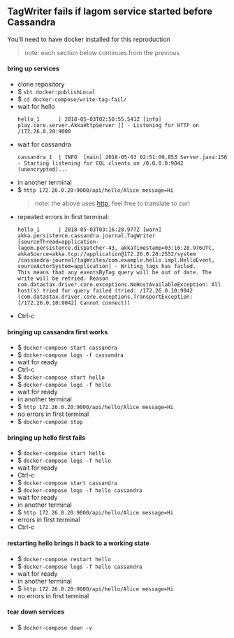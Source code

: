 ## TagWriter fails if lagom service started before Cassandra

You'll need to have docker installed for this reproduction
> note: each section below continues from the previous

#### bring up services
- clone repository
- $ `sbt docker:publishLocal`
- $ `cd docker-compose/write-tag-fail/`
- wait for hello
  ```
  hello_1      | 2018-05-03T02:50:55.541Z [info] play.core.server.AkkaHttpServer [] - Listening for HTTP on /172.26.0.20:9000
  ```
- wait for cassandra
  ```
  cassandra_1  | INFO  [main] 2018-05-03 02:51:09,853 Server.java:156 - Starting listening for CQL clients on /0.0.0.0:9042 (unencrypted)...
  ```
- in another terminal
- $ `http 172.26.0.20:9000/api/hello/Alice message=Hi`
  > note: the above uses [http](https://httpie.org/), feel free to translate to curl
- repeated errors in first terminal:
  ```
  hello_1      | 2018-05-03T03:16:28.977Z [warn] akka.persistence.cassandra.journal.TagWriter [sourceThread=application-
  lagom.persistence.dispatcher-43, akkaTimestamp=03:16:28.976UTC, akkaSource=akka.tcp://application@172.26.0.20:2552/system
  /cassandra-journal/tagWrites/com.example.hello.impl.HelloEvent, sourceActorSystem=application] - Writing tags has failed. 
  This means that any eventsByTag query will be out of date. The write will be retried. Reason 
  com.datastax.driver.core.exceptions.NoHostAvailableException: All host(s) tried for query failed (tried: /172.26.0.10:9042
  (com.datastax.driver.core.exceptions.TransportException: [/172.26.0.10:9042] Cannot connect))
  ```
- Ctrl-c

#### bringing up cassandra first works
- $ `docker-compose start cassandra`
- $ `docker-compose logs -f cassandra`
- wait for ready
- Ctrl-c
- $ `docker-compose start hello`
- $ `docker-compose logs -f hello`
- wait for ready
- in another terminal
- $ `http 172.26.0.20:9000/api/hello/Alice message=Hi`
- no errors in first terminal
- $ `docker-compose stop`

#### bringing up hello first fails
- $ `docker-compose start hello`
- $ `docker-compose logs -f hello`
- wait for ready
- Ctrl-c
- $ `docker-compose start cassandra`
- $ `docker-compose logs -f hello cassandra`
- wait for ready
- in another terminal
- $ `http 172.26.0.20:9000/api/hello/Alice message=Hi`
- errors in first terminal
- Ctrl-c

#### restarting hello brings it back to a working state
- $ `docker-compose restart hello`
- $ `docker-compose logs -f hello cassandra`
- wait for ready
- in another terminal
- $ `http 172.26.0.20:9000/api/hello/Alice message=Hi`
- no errors in first terminal

#### tear down services
- $ `docker-compose down -v`
